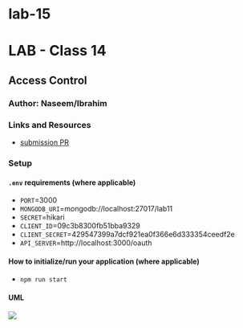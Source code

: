 # lab-15
# LAB - Class 14

## Access Control

### Author: Naseem/Ibrahim

### Links and Resources

- [submission PR](https://github.com/naseem-401-advanced-javascript/lab-15)

### Setup

#### `.env` requirements (where applicable)

- `PORT`=3000
- `MONGODB_URI`=mongodb://localhost:27017/lab11
- `SECRET`=hikari
- `CLIENT_ID`=09c3b8300fb51bba9329
- `CLIENT_SECRET`=429547399a7dcf921ea0f366e6d333354ceedf2e
- `API_SERVER`=http://localhost:3000/oauth

#### How to initialize/run your application (where applicable)

- `npm run start`

#### UML

![](assesst/11.jpg)